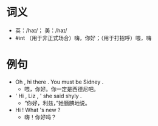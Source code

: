 # 词义
- 英：/haɪ/； 美：/haɪ/
- #int （用于非正式场合）嗨，你好；（用于打招呼）喂，嗨
# 例句
- Oh , hi there . You must be Sidney .
	- 喂，你好。你一定是西德尼吧。
- ' Hi , Liz , ' she said shyly .
	- “你好，利兹，”她腼腆地说。
- Hi ! What 's new ?
	- 嗨！你好吗？
